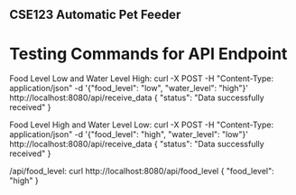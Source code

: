 ## CSE123 Automatic Pet Feeder 
# Testing Commands for API Endpoint

Food Level Low and Water Level High: 
curl -X POST -H "Content-Type: application/json" -d '{"food_level": "low", "water_level": "high"}' http://localhost:8080/api/receive_data 
{ 
"status": "Data successfully received" 
} 

Food Level High and Water Level Low: 
curl -X POST -H "Content-Type: application/json" -d '{"food_level": "high", "water_level": "low"}' http://localhost:8080/api/receive_data 
{ 
"status": "Data successfully received" 
} 

/api/food_level: 
curl http://localhost:8080/api/food_level 
{ 
"food_level": "high" 
}
